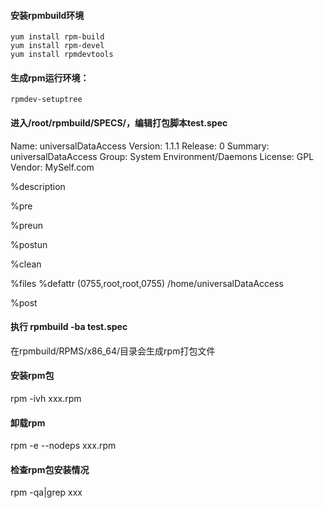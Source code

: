 ####  安装rpmbuild环境
    yum install rpm-build
    yum install rpm-devel
    yum install rpmdevtools

####  生成rpm运行环境：
    rpmdev-setuptree


####  进入/root/rpmbuild/SPECS/，编辑打包脚本test.spec
Name:           universalDataAccess 
Version:        1.1.1 
Release:        0 
Summary:        universalDataAccess
Group:          System Environment/Daemons
License:        GPL
Vendor:         MySelf.com 

%description

%pre    

%preun 

%postun   

%clean 

%files
%defattr (0755,root,root,0755)
/home/universalDataAccess

%post

####  执行 rpmbuild -ba test.spec
在rpmbuild/RPMS/x86_64/目录会生成rpm打包文件

####  安装rpm包
rpm -ivh xxx.rpm

####  卸载rpm
rpm -e --nodeps xxx.rpm

####  检查rpm包安装情况
rpm -qa|grep xxx



